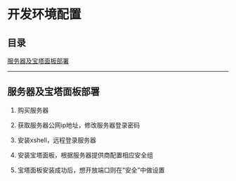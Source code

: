 # 开发环境配置

## 目录

[服务器及宝塔面板部署](#jump1)

[](#jump)

[](#jump)

[](#jump)

[](#jump)

[](#jump)

---	

<span id="jump1"></span>

## 服务器及宝塔面板部署

1. 购买服务器

2. 获取服务器公网ip地址，修改服务器登录密码

3. 安装xshell，远程登录服务器

4. 安装宝塔面板，根据服务器提供商配置相应安全组

5. 宝塔面板安装成功后，想开放端口则在“安全”中做设置

